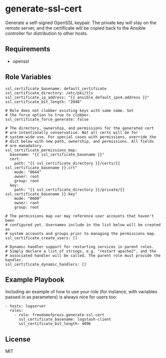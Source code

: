 generate-ssl-cert
=================

Generate a self-signed OpenSSL keypair. The private key will stay on the 
remote server, and the certificate will be copied back to the Ansible controller
for distribution to other hosts.

Requirements
------------

* openssl

Role Variables
--------------

```
ssl_certificate_basename: default_certificate
ssl_certificate_directory: /etc/pki/tls
ssl_certificate_ip_address: "{{ ansible_default_ipv4.address }}"
ssl_certificate_bit_length: "2048"

# Role does not clobber existing keys with same name. Set
# the force option to true to clobber.
ssl_certificate_force_generate: false

# The directory, ownership, and permissions for the generated cert
# are intentionally conservative. Not all certs will be for
# system-wide use. For special cases with permissions, override the
# dict below with new path, ownership, and permissions. All fields
# are manadatory.
ssl_certificate_permissions_map:
  basename: "{{ ssl_certificate_basename }}"
  cert:
    path: "{{ ssl_certificate_directory }}/certs/{{ ssl_certificate_basename }}.crt"
    mode: "0644"
    owner: root
    group: root
  key:
    path: "{{ ssl_certificate_directory }}/private/{{ ssl_certificate_basename }}.key"
    mode: "0600"
    owner: root
    group: root

# The permissions map var may reference user accounts that haven't been
# configured yet. Usernames include in the list below will be created as
# system accounts and groups prior to managing the permissions map.
ssl_certificate_create_users: []

# Dynamic handler support for restarting services in parent roles.
# Simply declare a list of strings, e.g. "restart apache2", and the
# associated handler will be called. The parent role must provide the handler.
ssl_certificate_dynamic_handlers: []
```

Example Playbook
----------------

Including an example of how to use your role (for instance, with variables passed in as parameters) is always nice for users too:

```
- hosts: logserver
  roles:
    - role: freedomofpress.generate-ssl-cert
      ssl_certificate_basename: logstash-client
      ssl_certificate_bit_length: 4096
```

License
-------

MIT

